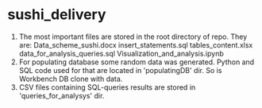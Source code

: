 # sushi_delivery
1. The most important files are stored in the root directory of repo. They are:
        Data_scheme_sushi.docx
        insert_statements.sql
        tables_content.xlsx
        data_for_analysis_queries.sql
        Visualization_and_analysis.ipynb
2. For populating database some random data was generated. Python and SQL code used for that are located in 'populatingDB' dir. So is Workbench DB clone with data.
3. CSV files containing SQL-queries results are stored in 'queries_for_analysys' dir.
